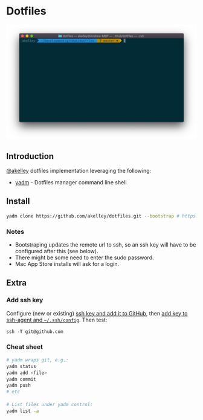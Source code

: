# Dotfiles

![screenshot](./Screenshot.png)

## Introduction

[@akelley](https://github.com/akelley) dotfiles implementation leveraging the following:

- [yadm](https://yadm.io/) - Dotfiles manager
command line shell

## Install

```bash
yadm clone https://github.com/akelley/dotfiles.git --bootstrap # https!

```

### Notes

- Bootstraping updates the remote url to ssh, so an ssh key will have to be configured after this (see below).
- There might be some need to enter the sudo password.
- Mac App Store installs will ask for a login.

## Extra

### Add ssh key

Configure (new or existing) [ssh key and add it to GitHub](https://help.github.com/articles/connecting-to-github-with-ssh/), then [add key to ssh-agent and `~/.ssh/config`](https://help.github.com/articles/generating-a-new-ssh-key-and-adding-it-to-the-ssh-agent/#adding-your-ssh-key-to-the-ssh-agent). Then test:

```
ssh -T git@github.com
```

### Cheat sheet

```bash
# yadm wraps git, e.g.:
yadm status
yadm add <file>
yadm commit
yadm push
# etc

# List files under yadm control:
yadm list -a
```